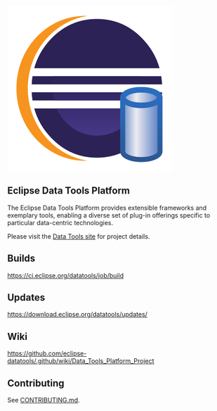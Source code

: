 ![Data Tools Banner](/images/dtp.svg)

## Eclipse Data Tools Platform

The Eclipse Data Tools Platform provides extensible frameworks and exemplary tools, enabling a diverse set of plug-in offerings specific to particular data-centric technologies.

Please visit the [Data Tools site](https://www.eclipse.org/datatools/) for project details.

## Builds

https://ci.eclipse.org/datatools/job/build

## Updates

https://download.eclipse.org/datatools/updates/

## Wiki

https://github.com/eclipse-datatools/.github/wiki/Data_Tools_Platform_Project

## Contributing

See [CONTRIBUTING.md](/CONTRIBUTING.md).
